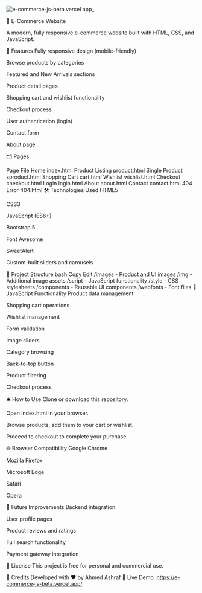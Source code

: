 ![e-commerce-js-beta vercel app_](https://github.com/user-attachments/assets/33b9d0b5-4fb3-41a7-abd2-d77d59e51d90)

🛒 E-Commerce Website

A modern, fully responsive e-commerce website built with HTML, CSS, and JavaScript.

🚀 Features
Fully responsive design (mobile-friendly)

Browse products by categories

Featured and New Arrivals sections

Product detail pages

Shopping cart and wishlist functionality

Checkout process

User authentication (login)

Contact form

About page

🗂 Pages

Page	File
Home	index.html
Product Listing	product.html
Single Product	sproduct.html
Shopping Cart	cart.html
Wishlist	wishlist.html
Checkout	checkout.html
Login	login.html
About	about.html
Contact	contact.html
404 Error	404.html
🛠 Technologies Used
HTML5

CSS3

JavaScript (ES6+)

Bootstrap 5

Font Awesome

SweetAlert

Custom-built sliders and carousels

📁 Project Structure
bash
Copy
Edit
/images       - Product and UI images
/img          - Additional image assets
/script       - JavaScript functionality
/style        - CSS stylesheets
/components   - Reusable UI components
/webfonts     - Font files
🧩 JavaScript Functionality
Product data management

Shopping cart operations

Wishlist management

Form validation

Image sliders

Category browsing

Back-to-top button

Product filtering

Checkout process

🛎 How to Use
Clone or download this repository.

Open index.html in your browser.

Browse products, add them to your cart or wishlist.

Proceed to checkout to complete your purchase.

🌐 Browser Compatibility
Google Chrome

Mozilla Firefox

Microsoft Edge

Safari

Opera

🌱 Future Improvements
Backend integration

User profile pages

Product reviews and ratings

Full search functionality

Payment gateway integration

📜 License
This project is free for personal and commercial use.

🙌 Credits
Developed with ❤️ by Ahmed Ashraf
🔗 Live Demo: https://e-commerce-js-beta.vercel.app/
